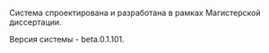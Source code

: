 <p class="lead">
	Система спроектирована и разработана в рамках Магистерской диссертации.
</p>
<p>
	Версия системы - beta.0.1.101.
</p>